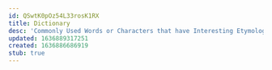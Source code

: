 ```yaml
---
id: QSwtK0pOz54L33rosK1RX
title: Dictionary
desc: 'Commonly Used Words or Characters that have Interesting Etymologies'
updated: 1636889317251
created: 1636886686919
stub: true
---
```


